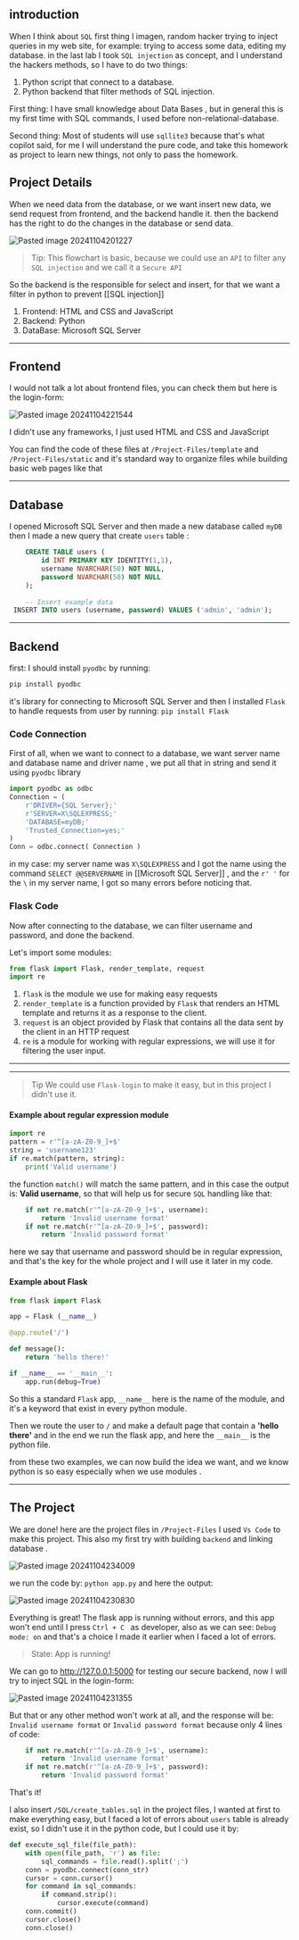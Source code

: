 ## introduction

When I think about `SQL` first thing I imagen, random hacker trying to inject  queries in my web site, for example: trying to access some data, editing my database. in the last lab I took `SQL injection` as concept, and I understand the hackers methods, so I have to do two things: 

1. Python script that connect to a database. 
2. Python backend that filter methods of SQL injection.

First thing: I have small knowledge about Data Bases , but in general this is my first time with SQL commands, I used before non-relational-database.

Second thing: Most of students will use `sqllite3` because that's what copilot said, for me I will understand the pure code, and take this homework as project to learn new things, not only to pass the homework.


## Project Details 

When we need data from the database, or we want insert new data, we send request from frontend, and the backend handle it. then the backend has the right to do the changes in the database or send data.

![Pasted image 20241104201227](https://github.com/user-attachments/assets/53081f06-c525-46d2-aaaa-38bb7a7b203d)

> Tip:
> This flowchart is basic, because we could use an `API` to filter any `SQL
>  injection` and we call it a `Secure API`

So the backend is the responsible for select and insert, for that we want a filter in python to prevent [[SQL injection]] 

1. Frontend: HTML and CSS and JavaScript
2. Backend: Python
3. DataBase: Microsoft SQL Server

---

## Frontend

I would not talk a lot about frontend files, you can check them but here is the login-form:

![Pasted image 20241104221544](https://github.com/user-attachments/assets/cb365b23-d3f0-4686-b34c-82b1605575a7)


I didn't use any frameworks, I just used HTML and CSS and JavaScript

You can find the code of these files at `/Project-Files/template` and `/Project-Files/static` and it's standard way to organize files while building basic web pages like that


---

## Database

I opened Microsoft SQL Server and then made a new database called `myDB` then I made a new query that create `users` table :

```SQL
    CREATE TABLE users (
        id INT PRIMARY KEY IDENTITY(1,1),
        username NVARCHAR(50) NOT NULL,
        password NVARCHAR(50) NOT NULL
    );
    
    -- Insert example data 
 INSERT INTO users (username, password) VALUES ('admin', 'admin');
```

---

## Backend 

first: I should install `pyodbc` by running:

```python
pip install pyodbc
```

 it's library for connecting to Microsoft SQL Server and then I installed `Flask` to handle requests from user by running: `pip install Flask`

### Code Connection 

First of all, when we want to connect to a database, we want server name and database name and driver name , we put all that in string and send it using `pyodbc` library 

```python
import pyodbc as odbc
Connection = (
    r'DRIVER={SQL Server};'
    r'SERVER=X\SQLEXPRESS;'
    'DATABASE=myDB;'
    'Trusted_Connection=yes;'
)
Conn = odbc.connect( Connection )
```

in my case: my server name was `X\SQLEXPRESS` and I got the name using the command `SELECT @@SERVERNAME` in [[Microsoft SQL Server]] , and the `r' '` for the `\` in my server name, I got so many errors before noticing that.

### Flask Code 

Now after connecting to the database, we can filter username and password, and done the backend.

Let's import some modules:

```python
from flask import Flask, render_template, request
import re
```

1. `flask` is the module we use for making easy requests 
2. `render_template` is a function provided by `Flask` that renders an HTML template and returns it as a response to the client.
3. `request` is an object provided by Flask that contains all the data sent by the client in an HTTP request 
4. `re` is a module for working with regular expressions, we will use it for filtering the user input.

---

---

>  Tip
> We could use `Flask-login` to make it easy, but in this project I didn't use it.

#### Example about regular expression module

```python
import re 
pattern = r'^[a-zA-Z0-9_]+$' 
string = 'username123' 
if re.match(pattern, string): 
	print('Valid username')
```

the function `match()` will match the same pattern, and in this case the output is: **Valid username**, so that will help us for secure `SQL` handling like that: 

```python
    if not re.match(r'^[a-zA-Z0-9_]+$', username):
        return 'Invalid username format'
    if not re.match(r'^[a-zA-Z0-9_]+$', password):
        return 'Invalid password format'
```

here we say that username and password should be in regular expression, and that's the key for the whole project and I will use it later in my code.

#### Example about Flask

```python 
from flask import Flask

app = Flask (__name__)

@app.route('/')

def message():
    return 'hello there!'

if __name__ == '__main__':
    app.run(debug=True)
```

So this a standard `Flask` app, `__name__` here is the name of the module, and it's a keyword that exist in every python module. 

Then we route the user to `/` and make a default page that contain a **'hello there'** and in the end we run the flask app, and here the `__main__` is the python file.

from these two examples, we can now build the idea we want, and we know python is so easy especially when we use modules .

---

## The Project 

We are done! here are the project files in `/Project-Files` I used `Vs Code` to make this project. This also my first try with building `backend` and linking database . 

![Pasted image 20241104234009](https://github.com/user-attachments/assets/29ec3710-6c53-4929-a130-95a053436f24)

we run the code by: `python app.py` and here the output: 

![Pasted image 20241104230830](https://github.com/user-attachments/assets/4ccb32c5-a1e5-4a30-9203-6a0925210e2a)


Everything is great! The flask app is running without errors, and this app won't end until I press `Ctrl + C ` as developer, also as we can see: `Debug mode: on` and that's a choice I made it earlier when I faced a lot of errors. 

> State:
> App is running!

We can go to http://127.0.0.1:5000 for testing our secure backend, now I will try to inject SQL in the login-form: 

![Pasted image 20241104231355](https://github.com/user-attachments/assets/13eb80fa-0819-4443-a9d7-85c53e93ba7d)

But that or any other method won't work at all, and the response will be: `Invalid username format` or `Invalid password format` because only 4 lines of code:

```python
    if not re.match(r'^[a-zA-Z0-9_]+$', username):
        return 'Invalid username format'
    if not re.match(r'^[a-zA-Z0-9_]+$', password):
        return 'Invalid password format'
```

That's it! 

I also insert `/SQL/create_tables.sql` in the project files, I wanted at first to make everything easy, but I faced a lot of errors about `users` table is already exist, so I didn't use it in the python code, but I could use it by: 

```python 
def execute_sql_file(file_path):
    with open(file_path, 'r') as file:
        sql_commands = file.read().split(';')
    conn = pyodbc.connect(conn_str)
    cursor = conn.cursor()
    for command in sql_commands:
        if command.strip():
            cursor.execute(command)
    conn.commit()
    cursor.close()
    conn.close()
```

